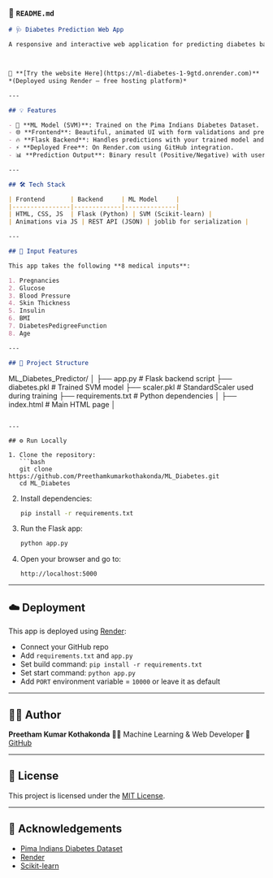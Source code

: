 
### 📄 `README.md`

```markdown
# 🩺 Diabetes Prediction Web App

A responsive and interactive web application for predicting diabetes based on medical input features using a trained Machine Learning model (SVM). Built with Flask, HTML, CSS, JavaScript, and deployed for free.



🔗 **[Try the website Here](https://ml-diabetes-1-9gtd.onrender.com)**  
*(Deployed using Render – free hosting platform)*

---

## 💡 Features

- 🧠 **ML Model (SVM)**: Trained on the Pima Indians Diabetes Dataset.
- 🌐 **Frontend**: Beautiful, animated UI with form validations and prediction feedback.
- 🔥 **Flask Backend**: Handles predictions with your trained model and scaler.
- ⚡ **Deployed Free**: On Render.com using GitHub integration.
- 📊 **Prediction Output**: Binary result (Positive/Negative) with user-friendly display.

---

## 🛠 Tech Stack

| Frontend       | Backend     | ML Model     |
|----------------|-------------|--------------|
| HTML, CSS, JS  | Flask (Python) | SVM (Scikit-learn) |
| Animations via JS | REST API (JSON) | joblib for serialization |

---

## 🧪 Input Features

This app takes the following **8 medical inputs**:

1. Pregnancies  
2. Glucose  
3. Blood Pressure  
4. Skin Thickness  
5. Insulin  
6. BMI  
7. DiabetesPedigreeFunction  
8. Age  

---

## 📁 Project Structure

```

ML\_Diabetes\_Predictor/
│
├── app.py                  # Flask backend script
├── diabetes.pkl            # Trained SVM model
├── scaler.pkl              # StandardScaler used during training
├── requirements.txt        # Python dependencies
│
├── index.html          # Main HTML page
│
````

---

## ⚙️ Run Locally

1. Clone the repository:
   ```bash
   git clone https://github.com/Preethamkumarkothakonda/ML_Diabetes.git
   cd ML_Diabetes
````

2. Install dependencies:

   ```bash
   pip install -r requirements.txt
   ```

3. Run the Flask app:

   ```bash
   python app.py
   ```

4. Open your browser and go to:

   ```
   http://localhost:5000
   ```

---

## ☁️ Deployment

This app is deployed using [Render](https://render.com):

* Connect your GitHub repo
* Add `requirements.txt` and `app.py`
* Set build command: `pip install -r requirements.txt`
* Set start command: `python app.py`
* Add `PORT` environment variable = `10000` or leave it as default

---

## 🙋‍♂️ Author

**Preetham Kumar Kothakonda**
👨‍💻 Machine Learning & Web Developer
🔗 [GitHub](https://github.com/Preethamkumarkothakonda)

---

## 📜 License

This project is licensed under the [MIT License](LICENSE).

---

## 🌟 Acknowledgements

* [Pima Indians Diabetes Dataset](https://www.kaggle.com/datasets/uciml/pima-indians-diabetes-database)
* [Render](https://render.com)
* [Scikit-learn](https://scikit-learn.org/)

````


